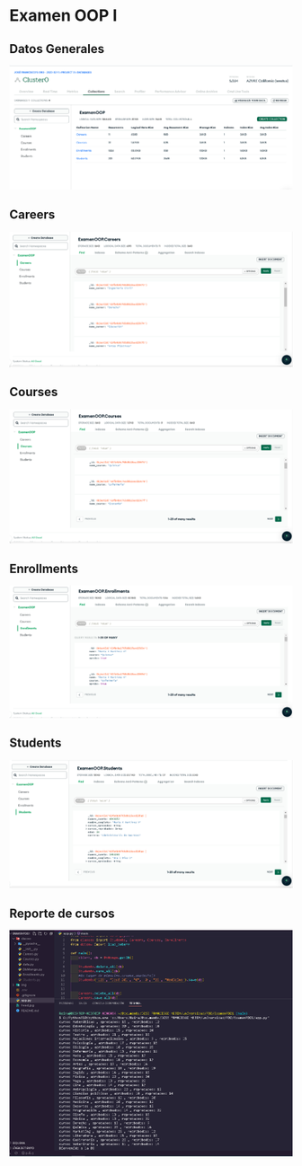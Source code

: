 # Examen OOP I

## Datos Generales
<p align="center">
  <img src="img/ExamenPOO.png" alt="Datos Generales" style="text-align:center" />
</p>

## Careers
<p align="center">
  <img src="img/Careers.PNG" alt="Careers" style="text-align:center" />
</p>

## Courses
<p align="center">
  <img src="img/Courses.PNG" alt="Courses" style="text-align:center" />
</p>

## Enrollments
<p align="center">
  <img src="img/Enrollment.PNG" alt="Enrollment" style="text-align:center" />
</p>

## Students
<p align="center">
  <img src="img/Students.PNG" alt="Students" style="text-align:center" />
</p>

## Reporte de cursos
<p align="center">
  <img src="img/Reporte_cursos.PNG" alt="Reporte_cursos" style="text-align:center" />
</p>